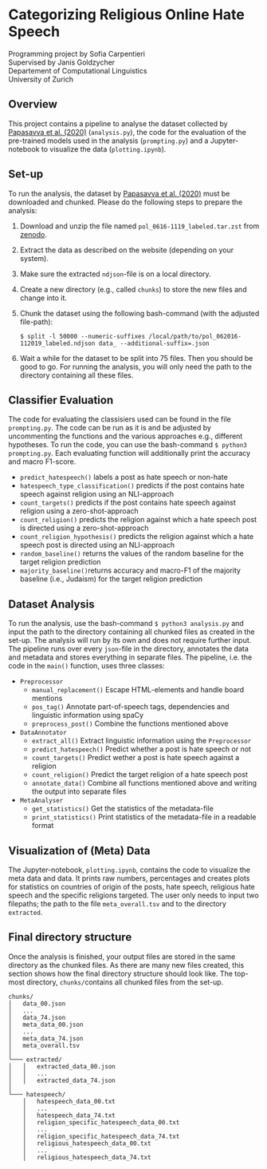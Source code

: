 

# Categorizing Religious Online Hate Speech

Programming project by Sofia Carpentieri\
Supervised by Janis Goldzycher\
Departement of Computational Linguistics\
University of Zurich


## Overview

This project contains a pipeline to analyse the dataset collected by [Papasavva et al. (2020)](https://arxiv.org/pdf/2001.07487.pdf) (```analysis.py```), the code for the evaluation of the pre-trained models used in the analysis (```prompting.py```) and a Jupyter-notebook to visualize the data (```plotting.ipynb```). 


## Set-up

To run the analysis, the dataset by [Papasavva et al. (2020)](https://arxiv.org/pdf/2001.07487.pdf) must be downloaded and chunked. Please do the following steps to prepare the analysis:

1. Download and unzip the file named ```pol_0616-1119_labeled.tar.zst``` from [zenodo](https://zenodo.org/records/3606810).
2. Extract the data as described on the website (depending on your system).
3. Make sure the extracted ```ndjson```-file is on a local directory.
4. Create a new directory (e.g., called ```chunks```) to store the new files and change into it.
5. Chunk the dataset using the following bash-command (with the adjusted file-path):
	
	```$ split -l 50000 --numeric-suffixes /local/path/to/pol_062016-112019_labeled.ndjson data_ --additional-suffix=.json```
6. Wait a while for the dataset to be split into 75 files. Then you should be good to go. For running the analysis, you will only need the path to the directory containing all these files.


## Classifier Evaluation

The code for evaluating the classisiers used can be found in the file ```prompting.py```. The code can be run as it is and be adjusted by uncommenting the functions and the various approaches e.g., different hypotheses. To run the code, you can use the bash-command ```$ python3 prompting.py```. Each evaluating function will additionally print the accuracy and macro F1-score.

* ```predict_hatespeech()``` labels a post as hate speech or non-hate
* ```hatespeech_type_classification()``` predicts if the post contains hate speech against religion using an NLI-approach
* ```count_targets()``` predicts if the post contains hate speech against religion using a zero-shot-approach
* ```count_religion()``` predicts the religion against which a hate speech post is directed using a zero-shot-approach
* ```count_religion_hypothesis()``` predicts the religion against which a hate speech post is directed using an NLI-approach
* ```random_baseline()``` returns the values of the random baseline for the target religion prediction
* ```majority_baseline()```returns accuracy and macro-F1 of the majority baseline (i.e., Judaism) for the target religion prediction



## Dataset Analysis

To run the analysis, use the bash-command ```$ python3 analysis.py``` and input the path to the directory containing all chunked files as created in the set-up. The analysis will run by its own and does not require further input. The pipeline runs over every ```json```-file in the directory, annotates the data and metadata and stores everything in separate files. The pipeline, i.e. the code in the ```main()``` function, uses three classes: 

* ```Preprocessor``` 
    * ```manual_replacement()``` Escape HTML-elements and handle board mentions
    * ```pos_tag()``` Annotate part-of-speech tags, dependencies and linguistic information using spaCy
    * ```preprocess_post()``` Combine the functions mentioned above
* ```DataAnnotator```
    * ```extract_all()``` Extract linguistic information using the ```Preprocessor```
    * ```predict_hatespeech()``` Predict whether a post is hate speech or not
    * ```count_targets()``` Predict wether a post is hate speech against a religion
    * ```count_religion()``` Predict the target religion of a hate speech post
    * ```annotate_data()``` Combine all functions mentioned above and writing the output into separate files
* ```MetaAnalyser```
    * ```get_statistics()``` Get the statistics of the metadata-file
    * ```print_statistics()``` Print statistics of the metadata-file in a readable format



## Visualization of (Meta) Data

The Jupyter-notebook, ```plotting.ipynb```, contains the code to visualize the meta data and data. It prints raw numbers, percentages and creates plots for statistics on countries of origin of the posts, hate speech, religious hate speech and the specific religions targeted. The user only needs to input two filepaths; the path to the file ```meta_overall.tsv``` and to the directory ```extracted```.

## Final directory structure

Once the analysis is finished, your output files are stored in the same directory as the chunked files. As there are many new files created, this section shows how the final directory structure should look like. The top-most directory, ```chunks/```contains all chunked files from the set-up.

```
chunks/
│   data_00.json
│   ...
│   data_74.json
│   meta_data_00.json
│   ...
│   meta_data_74.json
│   meta_overall.tsv
│
└─── extracted/
│   │   extracted_data_00.json
│   │   ...
│   │   extracted_data_74.json
│   
└─── hatespeech/
    │   hatespeech_data_00.txt
    │   ...
    │   hatespeech_data_74.txt
    │   religion_specific_hatespeech_data_00.txt
    │	...
    │   religion_specific_hatespeech_data_74.txt
    │   religious_hatespeech_data_00.txt
    │	...
    │   religious_hatespeech_data_74.txt

```


